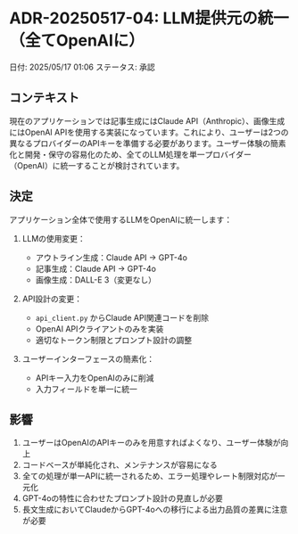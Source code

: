 # ADR-20250517-04: LLM提供元の統一（全てOpenAIに）

日付: 2025/05/17 01:06
ステータス: 承認

## コンテキスト
現在のアプリケーションでは記事生成にはClaude API（Anthropic）、画像生成にはOpenAI APIを使用する実装になっています。これにより、ユーザーは2つの異なるプロバイダーのAPIキーを準備する必要があります。ユーザー体験の簡素化と開発・保守の容易化のため、全てのLLM処理を単一プロバイダー（OpenAI）に統一することが検討されています。

## 決定
アプリケーション全体で使用するLLMをOpenAIに統一します：

1. LLMの使用変更：
   - アウトライン生成：Claude API → GPT-4o
   - 記事生成：Claude API → GPT-4o
   - 画像生成：DALL-E 3（変更なし）

2. API設計の変更：
   - `api_client.py` からClaude API関連コードを削除
   - OpenAI APIクライアントのみを実装
   - 適切なトークン制限とプロンプト設計の調整

3. ユーザーインターフェースの簡素化：
   - APIキー入力をOpenAIのみに削減
   - 入力フィールドを単一に統一

## 影響
1. ユーザーはOpenAIのAPIキーのみを用意すればよくなり、ユーザー体験が向上
2. コードベースが単純化され、メンテナンスが容易になる
3. 全ての処理が単一APIに統一されるため、エラー処理やレート制限対応が一元化
4. GPT-4oの特性に合わせたプロンプト設計の見直しが必要
5. 長文生成においてClaudeからGPT-4oへの移行による出力品質の差異に注意が必要
